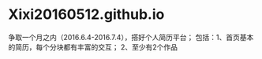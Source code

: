 # Xixi20160512.github.io
争取一个月之内（2016.6.4-2016.7.4），搭好个人简历平台；
包括：1、首页基本的简历，每个分块都有丰富的交互；
      2、至少有2个作品
      

